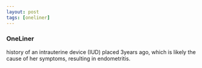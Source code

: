```yaml
---
layout: post
tags: [oneliner]
---
```



### OneLiner

history of an intrauterine device (IUD) placed 3years ago, which is likely the cause of her symptoms, resulting in endometritis.
